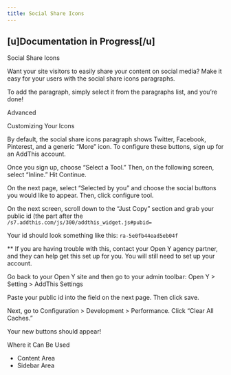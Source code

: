 ```yaml
---
title: Social Share Icons
---
```


## [u]Documentation in Progress[/u]

Social Share Icons

Want your site visitors to easily share your content on social media? Make it easy for your users with the social share icons paragraphs.

To add the paragraph, simply select it from the paragraphs list, and you’re done!

Advanced

Customizing Your Icons

By default, the social share icons paragraph shows Twitter, Facebook, Pinterest, and a generic “More” icon. To configure these buttons, sign up for an AddThis account.

Once you sign up, choose “Select a Tool.” Then, on the following screen, select “Inline.” Hit Continue.

On the next page, select “Selected by you” and choose the social buttons you would like to appear. Then, click configure tool.

On the next screen, scroll down to the “Just Copy” section and grab your public id (the part after the `/s7.addthis.com/js/300/addthis_widget.js#pubid=`

Your id should look something like this: `ra-5e0fb44ead5eb04f`

** If you are having trouble with this, contact your Open Y agency partner, and they can help get this set up for you. You will still need to set up your account.

Go back to your Open Y site and then go to your admin toolbar: Open Y > Setting > AddThis Settings

Paste your public id into the field on the next page. Then click save.

Next, go to Configuration > Development > Performance. Click “Clear All Caches.”

Your new buttons should appear!

Where it Can Be Used

* Content Area
* Sidebar Area